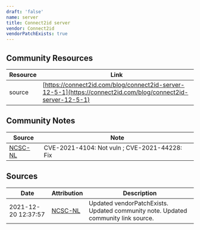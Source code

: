 ```yaml
---
draft: 'false'
name: server
title: Connect2id server
vendor: Connect2id
vendorPatchExists: true
---
```



## Community Resources
| Resource | Link |
| --- | --- |
| source | [https://connect2id.com/blog/connect2id-server-12-5-1](https://connect2id.com/blog/connect2id-server-12-5-1) |

## Community Notes
| Source | Note |
| --- | --- |
| [NCSC-NL](https://github.com/NCSC-NL/log4shell/blob/main/software/README.md) | CVE-2021-4104: Not vuln ; CVE-2021-44228: Fix </ul> |

## Sources
| Date | Attribution | Description |
| --- | --- | --- |
| 2021-12-20 12:37:57 | [NCSC-NL](https://github.com/NCSC-NL/log4shell/blob/main/software/README.md) | Updated vendorPatchExists. Updated community note. Updated community link source.  |
